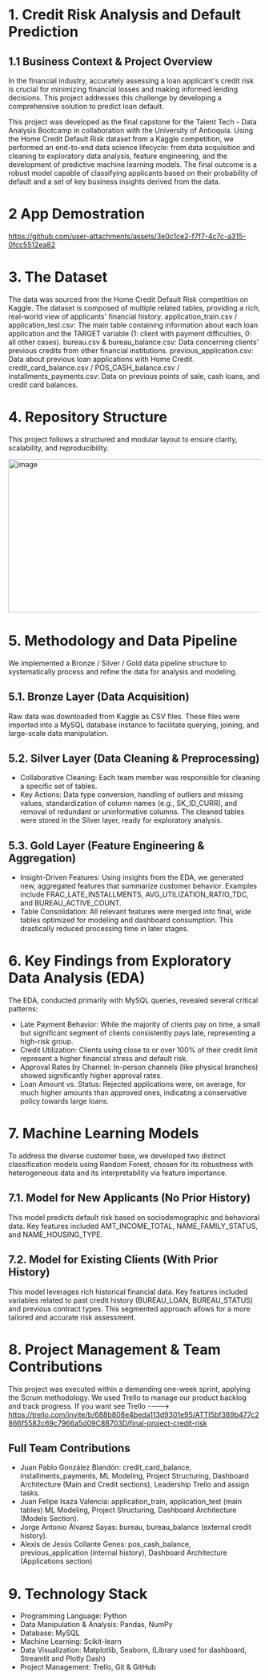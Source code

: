 # 1. Credit Risk Analysis and Default Prediction
## 1.1 Business Context & Project Overview

In the financial industry, accurately assessing a loan applicant's credit risk is crucial for minimizing financial losses and making informed lending decisions. This project addresses this challenge by developing a comprehensive solution to predict loan default.

This project was developed as the final capstone for the Talent Tech - Data Analysis Bootcamp in collaboration with the University of Antioquia. Using the Home Credit Default Risk dataset from a Kaggle competition, we performed an end-to-end data science lifecycle: from data acquisition and cleaning to exploratory data analysis, feature engineering, and the development of predictive machine learning models. The final outcome is a robust model capable of classifying applicants based on their probability of default and a set of key business insights derived from the data.

# 2 App Demostration

https://github.com/user-attachments/assets/3e0c1ce2-f7f7-4c7c-a315-0fcc5512ea82

# 3. The Dataset

The data was sourced from the Home Credit Default Risk competition on Kaggle. The dataset is composed of multiple related tables, providing a rich, real-world view of applicants' financial history.
application_train.csv / application_test.csv: The main table containing information about each loan application and the TARGET variable (1: client with payment difficulties, 0: all other cases).
bureau.csv & bureau_balance.csv: Data concerning clients' previous credits from other financial institutions. previous_application.csv: Data about previous loan applications with Home Credit.
credit_card_balance.csv / POS_CASH_balance.csv / installments_payments.csv: Data on previous points of sale, cash loans, and credit card balances.

# 4. Repository Structure

This project follows a structured and modular layout to ensure clarity, scalability, and reproducibility.

<img width="692" height="306" alt="image" src="https://github.com/user-attachments/assets/8ac1e387-7fff-4486-8317-165cc406a777" />

# 5. Methodology and Data Pipeline

We implemented a Bronze / Silver / Gold data pipeline structure to systematically process and refine the data for analysis and modeling.

## 5.1. Bronze Layer (Data Acquisition)
Raw data was downloaded from Kaggle as CSV files. These files were imported into a MySQL database instance to facilitate querying, joining, and large-scale data manipulation.

## 5.2. Silver Layer (Data Cleaning & Preprocessing)
- Collaborative Cleaning: Each team member was responsible for cleaning a specific set of tables.
- Key Actions: Data type conversion, handling of outliers and missing values, standardization of column names (e.g., SK_ID_CURR), and removal of redundant or uninformative columns.
  The cleaned tables were stored in the Silver layer, ready for exploratory analysis.

## 5.3. Gold Layer (Feature Engineering & Aggregation)
- Insight-Driven Features: Using insights from the EDA, we generated new, aggregated features that summarize customer behavior. Examples include FRAC_LATE_INSTALLMENTS, AVG_UTILIZATION_RATIO_TDC, and BUREAU_ACTIVE_COUNT.
- Table Consolidation: All relevant features were merged into final, wide tables optimized for modeling and dashboard consumption. This drastically reduced processing time in later stages.

# 6. Key Findings from Exploratory Data Analysis (EDA)

The EDA, conducted primarily with MySQL queries, revealed several critical patterns:

- Late Payment Behavior: While the majority of clients pay on time, a small but significant segment of clients consistently pays late, representing a high-risk group.
- Credit Utilization: Clients using close to or over 100% of their credit limit represent a higher financial stress and default risk.
- Approval Rates by Channel: In-person channels (like physical branches) showed significantly higher approval rates.
- Loan Amount vs. Status: Rejected applications were, on average, for much higher amounts than approved ones, indicating a conservative policy towards large loans.

# 7. Machine Learning Models

To address the diverse customer base, we developed two distinct classification models using Random Forest, chosen for its robustness with heterogeneous data and its interpretability via feature importance.

## 7.1. Model for New Applicants (No Prior History)
This model predicts default risk based on sociodemographic and behavioral data. Key features included AMT_INCOME_TOTAL, NAME_FAMILY_STATUS, and NAME_HOUSING_TYPE.

## 7.2. Model for Existing Clients (With Prior History)
This model leverages rich historical financial data. Key features included variables related to past credit history (BUREAU_LOAN, BUREAU_STATUS) and previous contract types.
This segmented approach allows for a more tailored and accurate risk assessment.

# 8. Project Management & Team Contributions
This project was executed within a demanding one-week sprint, applying the Scrum methodology. We used Trello to manage our product backlog and track progress.
If you want see Trello ----> https://trello.com/invite/b/688b808e4beda113d9301e95/ATTI5bf389b477c2866f5582c69c7966a5d09C8B703D/final-project-credit-risk

## Full Team Contributions

- Juan Pablo González Blandón: credit_card_balance, installments_payments,	ML Modeling, Project Structuring, Dashboard Architecture (Main and Credit sections), Leadership Trello and assign tasks.
- Juan Felipe Isaza Valencia: application_train, application_test (main tables)	ML Modeling, Project Structuring, Dashboard Architecture (Models Section).
- Jorge Antonio Álvarez Sayas: bureau, bureau_balance (external credit history).
- Alexis de Jesús Collante Genes: pos_cash_balance, previous_application (internal history), Dashboard Architecture (Applications section)

# 9. Technology Stack
- Programming Language: Python
- Data Manipulation & Analysis: Pandas, NumPy
- Database: MySQL
- Machine Learning: Scikit-learn
- Data Visualization: Matplotlib, Seaborn, (Library used for dashboard, Streamlit and Plotly Dash)
- Project Management: Trello, Git & GitHub
